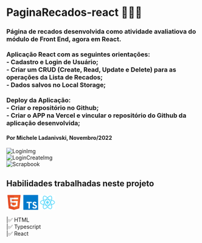 # PaginaRecados-react 🚀🚀🚀

<h3> Página de recados desenvolvida como atividade avaliatiova do módulo de Front End, agora em React. <br>
<br>
Aplicação React com as seguintes orientações: <br>
- Cadastro e Login de Usuário; <br>
- Criar um CRUD (Create, Read, Update e Delete) para as operações da Lista de Recados; <br>
- Dados salvos no Local Storage; <br>
<br>
Deploy da Aplicação: <br>
- Criar o repositório no Github; <br>
- Criar o APP na Vercel e vincular o repositório do Github da aplicação desenvolvida;</h3>
<h4> Por Michele Ladanivski, Novembro/2022 </h4>

<img src="https://user-images.githubusercontent.com/102632136/230995061-f752c42b-c081-44ac-aa96-f68331444eab.jpg" alt="LoginImg">
<br>
<img src="https://user-images.githubusercontent.com/102632136/230995059-8f36b976-d662-4afe-86a9-d8121ebe0bcd.jpg" alt="LoginCreateImg">
<br>
<img src="https://user-images.githubusercontent.com/102632136/230995067-257c44a2-b782-40dc-966e-3ecc1f5282bb.jpg" alt="Scrapbook">

<h2> Habilidades trabalhadas neste projeto </h2>
<div style="display: inline_block" align="">
    <img align="center" alt="" height="40em" width="40em" src="https://raw.githubusercontent.com/devicons/devicon/master/icons/html5/html5-original.svg">
    <img align="center" alt="" height="40em" width="40em" src="https://raw.githubusercontent.com/devicons/devicon/master/icons/typescript/typescript-original.svg">
    <img align="center" alt="" height="40em" width="40em" src="https://raw.githubusercontent.com/devicons/devicon/master/icons/react/react-original.svg">
</div>
    <br>
|✅ HTML <br>     	                    
|✅ Typescript <br>
|✅ React <br>

